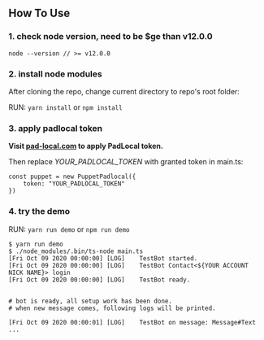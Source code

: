 ## How To Use

### 1. check node version, need to be $ge than v12.0.0
```
node --version // >= v12.0.0
``` 

### 2. install node modules
After cloning the repo, change current directory to repo's root folder:

RUN: `yarn install` or `npm install`


### 3. apply padlocal token
**Visit [pad-local.com](http://pad-local.com) to apply PadLocal token.**

Then replace _YOUR_PADLOCAL_TOKEN_ with granted token in main.ts:
```
const puppet = new PuppetPadlocal({
    token: "YOUR_PADLOCAL_TOKEN"
})
```


### 4. try the demo
RUN: `yarn run demo` or `npm run demo`

```
$ yarn run demo
$ ./node_modules/.bin/ts-node main.ts
[Fri Oct 09 2020 00:00:00] [LOG]    TestBot started.
[Fri Oct 09 2020 00:00:00] [LOG]    TestBot Contact<${YOUR ACCOUNT NICK NAME}> login
[Fri Oct 09 2020 00:00:00] [LOG]    TestBot ready.


# bot is ready, all setup work has been done.
# when new message comes, following logs will be printed.

[Fri Oct 09 2020 00:00:01] [LOG]    TestBot on message: Message#Text ...
```
